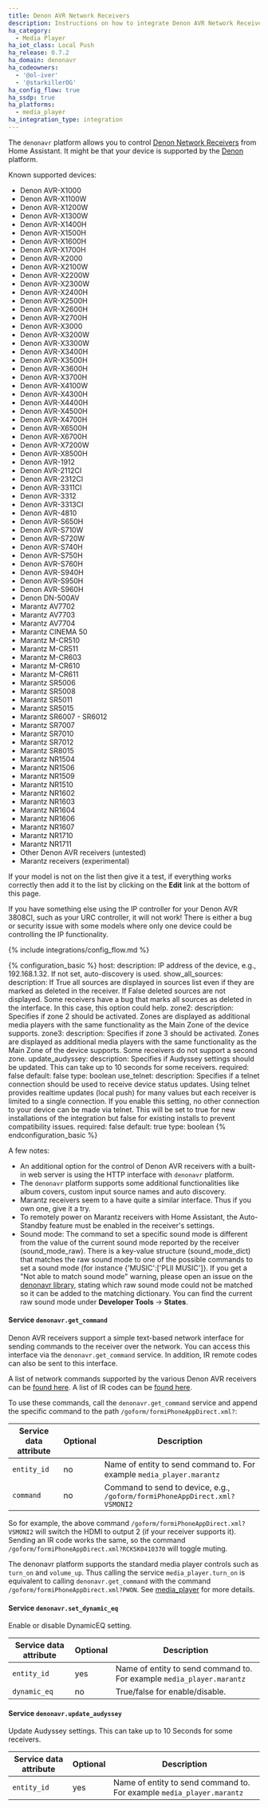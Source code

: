 ```yaml
---
title: Denon AVR Network Receivers
description: Instructions on how to integrate Denon AVR Network Receivers into Home Assistant.
ha_category:
  - Media Player
ha_iot_class: Local Push
ha_release: 0.7.2
ha_domain: denonavr
ha_codeowners:
  - '@ol-iver'
  - '@starkillerOG'
ha_config_flow: true
ha_ssdp: true
ha_platforms:
  - media_player
ha_integration_type: integration
---
```


The `denonavr` platform allows you to control [Denon Network Receivers](https://www.denon.com/category/heos) from Home Assistant. It might be that your device is supported by the [Denon] platform.

Known supported devices:

- Denon AVR-X1000
- Denon AVR-X1100W
- Denon AVR-X1200W
- Denon AVR-X1300W
- Denon AVR-X1400H
- Denon AVR-X1500H
- Denon AVR-X1600H
- Denon AVR-X1700H
- Denon AVR-X2000
- Denon AVR-X2100W
- Denon AVR-X2200W
- Denon AVR-X2300W
- Denon AVR-X2400H
- Denon AVR-X2500H
- Denon AVR-X2600H
- Denon AVR-X2700H
- Denon AVR-X3000
- Denon AVR-X3200W
- Denon AVR-X3300W
- Denon AVR-X3400H
- Denon AVR-X3500H
- Denon AVR-X3600H
- Denon AVR-X3700H
- Denon AVR-X4100W
- Denon AVR-X4300H
- Denon AVR-X4400H
- Denon AVR-X4500H
- Denon AVR-X4700H
- Denon AVR-X6500H
- Denon AVR-X6700H
- Denon AVR-X7200W
- Denon AVR-X8500H
- Denon AVR-1912
- Denon AVR-2112CI
- Denon AVR-2312CI
- Denon AVR-3311CI
- Denon AVR-3312
- Denon AVR-3313CI
- Denon AVR-4810
- Denon AVR-S650H
- Denon AVR-S710W
- Denon AVR-S720W
- Denon AVR-S740H
- Denon AVR-S750H
- Denon AVR-S760H
- Denon AVR-S940H
- Denon AVR-S950H
- Denon AVR-S960H
- Denon DN-500AV
- Marantz AV7702
- Marantz AV7703
- Marantz AV7704
- Marantz CINEMA 50
- Marantz M-CR510
- Marantz M-CR511
- Marantz M-CR603
- Marantz M-CR610
- Marantz M-CR611
- Marantz SR5006
- Marantz SR5008
- Marantz SR5011
- Marantz SR5015
- Marantz SR6007 - SR6012
- Marantz SR7007
- Marantz SR7010
- Marantz SR7012
- Marantz SR8015
- Marantz NR1504
- Marantz NR1506
- Marantz NR1509
- Marantz NR1510
- Marantz NR1602
- Marantz NR1603
- Marantz NR1604
- Marantz NR1606
- Marantz NR1607
- Marantz NR1710
- Marantz NR1711
- Other Denon AVR receivers (untested)
- Marantz receivers (experimental)

If your model is not on the list then give it a test, if everything works correctly then add it to the list by clicking on the **Edit** link at the bottom of this page.

<div class='note warning'>
If you have something else using the IP controller for your Denon AVR 3808CI, such as your URC controller, it will not work! There is either a bug or security issue with some models where only one device could be controlling the IP functionality.
</div>

{% include integrations/config_flow.md %}

{% configuration_basic %}
host:
  description: IP address of the device, e.g., 192.168.1.32. If not set, auto-discovery is used.
show_all_sources:
  description: If True all sources are displayed in sources list even if they are marked as deleted in the receiver. If False deleted sources are not displayed. Some receivers have a bug that marks all sources as deleted in the interface. In this case, this option could help.
zone2:
  description: Specifies if zone 2 should be activated. Zones are displayed as additional media players with the same functionality as the Main Zone of the device supports.
zone3:
  description: Specifies if zone 3 should be activated. Zones are displayed as additional media players with the same functionality as the Main Zone of the device supports. Some receivers do not support a second zone.
update_audyssey:
  description: Specifies if Audyssey settings should be updated. This can take up to 10 seconds for some receivers.
  required: false
  default: false
  type: boolean
use_telnet:
  description: Specifies if a telnet connection should be used to receive device status updates. Using telnet provides realtime updates (local push) for many values but each receiver is limited to a single connection. If you enable this setting, no other connection to your device can be made via telnet. This will be set to true for new installations of the integration but false for existing installs to prevent compatibility issues.
  required: false
  default: true
  type: boolean
{% endconfiguration_basic %}

A few notes:

- An additional option for the control of Denon AVR receivers with a built-in web server is using the HTTP interface with `denonavr` platform.
- The `denonavr` platform supports some additional functionalities like album covers, custom input source names and auto discovery.
- Marantz receivers seem to a have quite a similar interface. Thus if you own one, give it a try.
- To remotely power on Marantz receivers with Home Assistant, the Auto-Standby feature must be enabled in the receiver's settings.
- Sound mode: The command to set a specific sound mode is different from the value of the current sound mode reported by the receiver (sound_mode_raw). There is a key-value structure (sound_mode_dict) that matches the raw sound mode to one of the possible commands to set a sound mode (for instance {'MUSIC':['PLII MUSIC']}. If you get a "Not able to match sound mode" warning, please open an issue on the [denonavr library](https://github.com/ol-iver/denonavr), stating which raw sound mode could not be matched so it can be added to the matching dictionary. You can find the current raw sound mode under **Developer Tools** -> **States**.

#### Service `denonavr.get_command`

Denon AVR receivers support a simple text-based network interface for sending commands to the receiver over the network. You can access this interface via the `denonavr.get_command` service. In addition, IR remote codes can also be sent to this interface.

A list of network commands supported by the various Denon AVR receivers can be [found here](https://www.heimkinoraum.de/upload/files/product/IP_Protocol_AVR-Xx100.pdf). A list of IR codes can be [found here](https://assets.denon.com/DocumentMaster/UK/AVR3313_IR_CODE_V01.pdf).

To use these commands, call the `denonavr.get_command` service and append the specific command to the path `/goform/formiPhoneAppDirect.xml?`:

| Service data attribute | Optional | Description                                          |
| ---------------------- | -------- | ---------------------------------------------------- |
| `entity_id`            |       no | Name of entity to send command to. For example `media_player.marantz`|
| `command`              |       no | Command to send to device, e.g.,  `/goform/formiPhoneAppDirect.xml?VSMONI2`|

So for example, the above command `/goform/formiPhoneAppDirect.xml?VSMONI2` will switch the HDMI to output 2 (if your receiver supports it). Sending an IR code works the same, so the command `/goform/formiPhoneAppDirect.xml?RCKSK0410370` will toggle muting.

<div class='note'>

The denonavr platform supports the standard media player controls such as `turn_on` and `volume_up`. Thus calling the service `media_player.turn_on` is equivalent to calling `denonavr.get_command` with the command `/goform/formiPhoneAppDirect.xml?PWON`. See [media_player](/integrations/media_player/) for more details.

</div>

#### Service `denonavr.set_dynamic_eq`

Enable or disable DynamicEQ setting.

| Service data attribute | Optional | Description                                          |
| ---------------------- | -------- | ---------------------------------------------------- |
| `entity_id`            |      yes | Name of entity to send command to. For example `media_player.marantz`|
| `dynamic_eq`           |       no | True/false for enable/disable.|

#### Service `denonavr.update_audyssey`

Update Audyssey settings. This can take up to 10 Seconds for some receivers.

| Service data attribute | Optional | Description                                          |
| ---------------------- | -------- | ---------------------------------------------------- |
| `entity_id`            |      yes | Name of entity to send command to. For example `media_player.marantz`|

[Denon]: /integrations/denon
